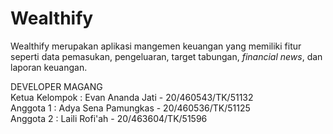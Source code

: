 # Wealthify
Wealthify merupakan aplikasi mangemen keuangan yang memiliki fitur seperti data pemasukan, pengeluaran, target tabungan, _financial news_, dan laporan keuangan.

DEVELOPER MAGANG <br>
Ketua Kelompok : Evan Ananda Jati - 20/460543/TK/51132 <br>
Anggota 1 : Adya Sena Pamungkas - 20/460536/TK/51125 <br>
Anggota 2 : Laili Rofi'ah - 20/463604/TK/51596 <br>
